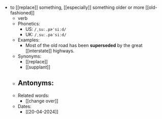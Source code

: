 - to [[replace]] something, [[especially]] something older or more [[old-fashioned]]
	- verb
	- Phonetics:
		- US: `/ˌsuː.pɚˈsiːd/`
		- UK: `/ˌsuː.pəˈsiːd/`
	- Examples:
		- Most of the old road has been **superseded** by the great [[interstate]] highways.
	- Synonyms:
		- [[replace]]
		- [[supplant]]
	- Antonyms:
		- 
	- Related words:
		- [[change over]]
	- Dates:
		- [[20-04-2024]]
